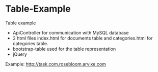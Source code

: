 # Table-Example
Table example
- ApiController for communication with MySQL database
- 2 html files index.html for documents table and categories.html for categories table.
- bootstrap-table used for the table representation
- jQuery

Example: http://task.com.rosebloom.arvixe.com

